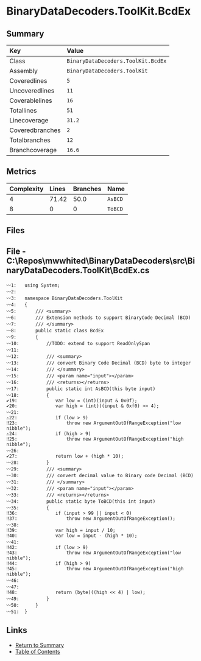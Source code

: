 ﻿# BinaryDataDecoders.ToolKit.BcdEx

## Summary

| Key             | Value                              |
| :-------------- | :--------------------------------- |
| Class           | `BinaryDataDecoders.ToolKit.BcdEx` |
| Assembly        | `BinaryDataDecoders.ToolKit`       |
| Coveredlines    | `5`                                |
| Uncoveredlines  | `11`                               |
| Coverablelines  | `16`                               |
| Totallines      | `51`                               |
| Linecoverage    | `31.2`                             |
| Coveredbranches | `2`                                |
| Totalbranches   | `12`                               |
| Branchcoverage  | `16.6`                             |

## Metrics

| Complexity | Lines | Branches | Name    |
| :--------- | :---- | :------- | :------ |
| 4          | 71.42 | 50.0     | `AsBCD` |
| 8          | 0     | 0        | `ToBCD` |

## Files

## File - C:\Repos\mwwhited\BinaryDataDecoders\src\BinaryDataDecoders.ToolKit\BcdEx.cs

```CSharp
〰1:   using System;
〰2:   
〰3:   namespace BinaryDataDecoders.ToolKit
〰4:   {
〰5:       /// <summary>
〰6:       /// Extension methods to support BinaryCode Decimal (BCD)
〰7:       /// </summary>
〰8:       public static class BcdEx
〰9:       {
〰10:          //TODO: extend to support ReadOnlySpan
〰11:  
〰12:          /// <summary>
〰13:          /// convert Binary Code Decimal (BCD) byte to integer
〰14:          /// </summary>
〰15:          /// <param name="input"></param>
〰16:          /// <returns></returns>
〰17:          public static int AsBCD(this byte input)
〰18:          {
✔19:              var low = (int)(input & 0x0f);
✔20:              var high = (int)((input & 0xf0) >> 4);
〰21:  
⚠22:              if (low > 9)
‼23:                  throw new ArgumentOutOfRangeException("low nibble");
⚠24:              if (high > 9)
‼25:                  throw new ArgumentOutOfRangeException("high nibble");
〰26:  
✔27:              return low + (high * 10);
〰28:          }
〰29:          /// <summary>
〰30:          /// convert decimal value to Binary code Decimal (BCD)
〰31:          /// </summary>
〰32:          /// <param name="input"></param>
〰33:          /// <returns></returns>
〰34:          public static byte ToBCD(this int input)
〰35:          {
‼36:              if (input > 99 || input < 0)
‼37:                  throw new ArgumentOutOfRangeException();
〰38:  
‼39:              var high = input / 10;
‼40:              var low = input - (high * 10);
〰41:  
‼42:              if (low > 9)
‼43:                  throw new ArgumentOutOfRangeException("low nibble");
‼44:              if (high > 9)
‼45:                  throw new ArgumentOutOfRangeException("high nibble");
〰46:  
〰47:  
‼48:              return (byte)((high << 4) | low);
〰49:          }
〰50:      }
〰51:  }
```

## Links

* [Return to Summary](Summary.md)
* [Table of Contents](../TOC.md)

